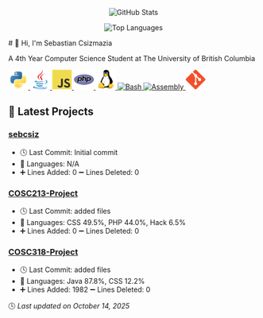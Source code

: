 <p align="center"><img src="https://github-readme-stats.vercel.app/api?username=sebcsiz&show_icons=true&theme=radical" alt="GitHub Stats" /></p>
<p align="center"><img src="https://github-readme-stats.vercel.app/api/top-langs/?username=sebcsiz&layout=compact&theme=radical" alt="Top Languages" /></p>
# 👋 Hi, I'm Sebastian Csizmazia

A 4th Year Computer Science Student at The University of British Columbia

<!-- Tech / Tools -->

<a href="https://www.python.org" target="_blank">
  <img src="https://raw.githubusercontent.com/devicons/devicon/master/icons/python/python-original.svg" alt="Python" width="40" height="40"/>
</a>

<a href="https://www.java.com" target="_blank">
  <img src="https://raw.githubusercontent.com/devicons/devicon/master/icons/java/java-original.svg" alt="Java" width="40" height="40"/>
</a>

<a href="https://developer.mozilla.org/en-US/docs/Web/JavaScript" target="_blank">
  <img src="https://raw.githubusercontent.com/devicons/devicon/master/icons/javascript/javascript-original.svg" alt="JavaScript" width="40" height="40"/>
</a>

<a href="https://www.php.net" target="_blank">
  <img src="https://raw.githubusercontent.com/devicons/devicon/master/icons/php/php-original.svg" alt="PHP" width="40" height="40"/>
</a>

<a href="https://www.linux.org" target="_blank">
  <img src="https://raw.githubusercontent.com/devicons/devicon/master/icons/linux/linux-original.svg" alt="Linux" width="40" height="40"/>
</a>

<a href="https://www.gnu.org/software/bash/" target="_blank">
  <img src="https://www.vectorlogo.zone/logos/gnu_bash/gnu_bash-icon.svg" alt="Bash" width="40" height="40"/>
</a>

<a href="https://en.wikipedia.org/wiki/Assembly_language" target="_blank">
  <img src="https://upload.wikimedia.org/wikipedia/commons/3/3c/Generic_Assembly_language_logo.svg" alt="Assembly" width="40" height="40"/>
</a>

<a href="https://git-scm.com/" target="_blank">
  <img src="https://raw.githubusercontent.com/devicons/devicon/master/icons/git/git-original.svg" alt="Git" width="40" height="40"/>
</a>


## 🧠 Latest Projects


### [sebcsiz](https://github.com/sebcsiz/sebcsiz)
- 🕓 Last Commit: Initial commit
- 🧮 Languages: N/A
- ➕ Lines Added: 0  ➖ Lines Deleted: 0

### [COSC213-Project](https://github.com/sebcsiz/COSC213-Project)
- 🕓 Last Commit: added files
- 🧮 Languages: CSS 49.5%, PHP 44.0%, Hack 6.5%
- ➕ Lines Added: 0  ➖ Lines Deleted: 0

### [COSC318-Project](https://github.com/sebcsiz/COSC318-Project)
- 🕓 Last Commit: added files
- 🧮 Languages: Java 87.8%, CSS 12.2%
- ➕ Lines Added: 1982  ➖ Lines Deleted: 0


🕓 _Last updated on October 14, 2025_